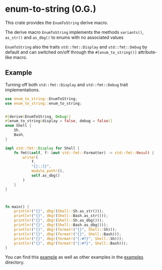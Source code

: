 # enum-to-string (O.G.)

This crate provides the `EnumToString` derive macro.

The derive macro `EnumToString` implements the methods `variants()`,
`as_str()` and `as_dbg()` to enums with no associated values

`EnumToString` also the traits `std::fmt::Display` and
`std::fmt::Debug` by default and can switched on/off through the
`#[enum_to_string()]` attribute-like macro.


## Example

Turning off both `std::fmt::Display` and `std::fmt::Debug` trait
implementations.

```rust
use enum_to_string::EnumToString;
use enum_to_string::enum_to_string;


#[derive(EnumToString, Debug)]
#[enum_to_string(display = false, debug = false)]
enum Shell {
    Sh,
    Bash,
}

impl std::fmt::Display for Shell {
    fn fmt(&self, f: &mut std::fmt::Formatter) -> std::fmt::Result {
        write!(
            f,
            "{}::{}",
            module_path!(),
            self.as_dbg()
        )
    }
}



fn main() {
    println!("{}", dbg!(Shell::Sh.as_str()));
    println!("{}", dbg!(Shell::Bash.as_str()));
    println!("{}", dbg!(Shell::Sh.as_dbg()));
    println!("{}", dbg!(Shell::Bash.as_dbg()));
    println!("{}", dbg!(format!("{}", Shell::Sh)));
    println!("{}", dbg!(format!("{}", Shell::Bash)));
    println!("{}", dbg!(format!("{:#?}", Shell::Sh)));
    println!("{}", dbg!(format!("{:#?}", Shell::Bash)));
}
```

You can find this [example](https://github.com/gabrielfalcao/enum-to-string/blob/main/examples/no-auto-display-debug-impl.rs) as well as other examples in the [examples](https://github.com/gabrielfalcao/enum-to-string/tree/main/examples) directory.
